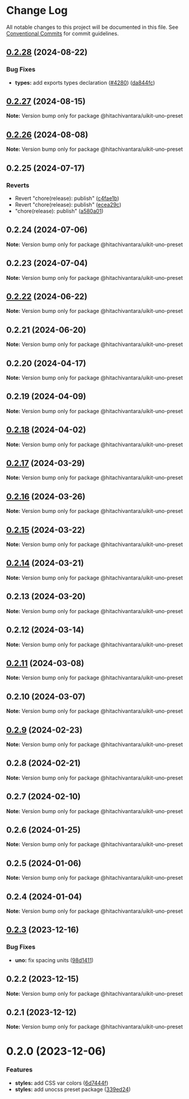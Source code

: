 # Change Log

All notable changes to this project will be documented in this file.
See [Conventional Commits](https://conventionalcommits.org) for commit guidelines.

## [0.2.28](https://github.com/lumada-design/hv-uikit-react/compare/@hitachivantara/uikit-uno-preset@0.2.27...@hitachivantara/uikit-uno-preset@0.2.28) (2024-08-22)

### Bug Fixes

- **types:** add exports types declaration ([#4280](https://github.com/lumada-design/hv-uikit-react/issues/4280)) ([da844fc](https://github.com/lumada-design/hv-uikit-react/commit/da844fc7a8d6a6ce2e2893e80887f3c5d795d376))

## [0.2.27](https://github.com/lumada-design/hv-uikit-react/compare/@hitachivantara/uikit-uno-preset@0.2.26...@hitachivantara/uikit-uno-preset@0.2.27) (2024-08-15)

**Note:** Version bump only for package @hitachivantara/uikit-uno-preset

## [0.2.26](https://github.com/lumada-design/hv-uikit-react/compare/@hitachivantara/uikit-uno-preset@0.2.25...@hitachivantara/uikit-uno-preset@0.2.26) (2024-08-08)

**Note:** Version bump only for package @hitachivantara/uikit-uno-preset

## 0.2.25 (2024-07-17)

### Reverts

- Revert "chore(release): publish" ([c4fae1b](https://github.com/lumada-design/hv-uikit-react/commit/c4fae1bf354a0f3c7f3db4f1b16d520380f0f85f))
- Revert "chore(release): publish" ([ecea29c](https://github.com/lumada-design/hv-uikit-react/commit/ecea29c4ea42586e3c4f828492c7afecf375419e))
- "chore(release): publish" ([a580a01](https://github.com/lumada-design/hv-uikit-react/commit/a580a0110faa7a2bc047bfa39d53ff2ddffba4bc))

## 0.2.24 (2024-07-06)

**Note:** Version bump only for package @hitachivantara/uikit-uno-preset

## 0.2.23 (2024-07-04)

**Note:** Version bump only for package @hitachivantara/uikit-uno-preset

## [0.2.22](https://github.com/lumada-design/hv-uikit-react/compare/@hitachivantara/uikit-uno-preset@0.2.21...@hitachivantara/uikit-uno-preset@0.2.22) (2024-06-22)

**Note:** Version bump only for package @hitachivantara/uikit-uno-preset

## 0.2.21 (2024-06-20)

**Note:** Version bump only for package @hitachivantara/uikit-uno-preset

## 0.2.20 (2024-04-17)

**Note:** Version bump only for package @hitachivantara/uikit-uno-preset

## 0.2.19 (2024-04-09)

**Note:** Version bump only for package @hitachivantara/uikit-uno-preset

## [0.2.18](https://github.com/lumada-design/hv-uikit-react/compare/@hitachivantara/uikit-uno-preset@0.2.17...@hitachivantara/uikit-uno-preset@0.2.18) (2024-04-02)

**Note:** Version bump only for package @hitachivantara/uikit-uno-preset

## [0.2.17](https://github.com/lumada-design/hv-uikit-react/compare/@hitachivantara/uikit-uno-preset@0.2.16...@hitachivantara/uikit-uno-preset@0.2.17) (2024-03-29)

**Note:** Version bump only for package @hitachivantara/uikit-uno-preset

## [0.2.16](https://github.com/lumada-design/hv-uikit-react/compare/@hitachivantara/uikit-uno-preset@0.2.15...@hitachivantara/uikit-uno-preset@0.2.16) (2024-03-26)

**Note:** Version bump only for package @hitachivantara/uikit-uno-preset

## [0.2.15](https://github.com/lumada-design/hv-uikit-react/compare/@hitachivantara/uikit-uno-preset@0.2.14...@hitachivantara/uikit-uno-preset@0.2.15) (2024-03-22)

**Note:** Version bump only for package @hitachivantara/uikit-uno-preset

## [0.2.14](https://github.com/lumada-design/hv-uikit-react/compare/@hitachivantara/uikit-uno-preset@0.2.13...@hitachivantara/uikit-uno-preset@0.2.14) (2024-03-21)

**Note:** Version bump only for package @hitachivantara/uikit-uno-preset

## 0.2.13 (2024-03-20)

**Note:** Version bump only for package @hitachivantara/uikit-uno-preset

## 0.2.12 (2024-03-14)

**Note:** Version bump only for package @hitachivantara/uikit-uno-preset

## [0.2.11](https://github.com/lumada-design/hv-uikit-react/compare/@hitachivantara/uikit-uno-preset@0.2.10...@hitachivantara/uikit-uno-preset@0.2.11) (2024-03-08)

**Note:** Version bump only for package @hitachivantara/uikit-uno-preset

## 0.2.10 (2024-03-07)

**Note:** Version bump only for package @hitachivantara/uikit-uno-preset

## [0.2.9](https://github.com/lumada-design/hv-uikit-react/compare/@hitachivantara/uikit-uno-preset@0.2.8...@hitachivantara/uikit-uno-preset@0.2.9) (2024-02-23)

**Note:** Version bump only for package @hitachivantara/uikit-uno-preset

## 0.2.8 (2024-02-21)

**Note:** Version bump only for package @hitachivantara/uikit-uno-preset

## 0.2.7 (2024-02-10)

**Note:** Version bump only for package @hitachivantara/uikit-uno-preset

## 0.2.6 (2024-01-25)

**Note:** Version bump only for package @hitachivantara/uikit-uno-preset

## 0.2.5 (2024-01-06)

**Note:** Version bump only for package @hitachivantara/uikit-uno-preset

## 0.2.4 (2024-01-04)

**Note:** Version bump only for package @hitachivantara/uikit-uno-preset

## [0.2.3](https://github.com/lumada-design/hv-uikit-react/compare/@hitachivantara/uikit-uno-preset@0.2.2...@hitachivantara/uikit-uno-preset@0.2.3) (2023-12-16)

### Bug Fixes

- **uno:** fix spacing units ([98d1411](https://github.com/lumada-design/hv-uikit-react/commit/98d1411cc4c3ab89a851d1703934c608036566cf))

## 0.2.2 (2023-12-15)

**Note:** Version bump only for package @hitachivantara/uikit-uno-preset

## 0.2.1 (2023-12-12)

**Note:** Version bump only for package @hitachivantara/uikit-uno-preset

# 0.2.0 (2023-12-06)

### Features

- **styles:** add CSS var colors ([6d7444f](https://github.com/lumada-design/hv-uikit-react/commit/6d7444ffe39588d99f85d6ae9426ccc30cb450f4))
- **styles:** add unocss preset package ([339ed24](https://github.com/lumada-design/hv-uikit-react/commit/339ed249c83f990efe59ceba48f15964c959269f))
